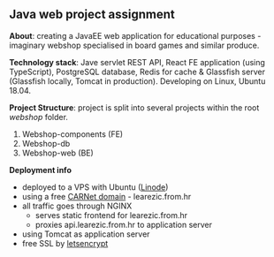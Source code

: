 Java web project assignment
--

**About**: creating a JavaEE web application for educational purposes - imaginary webshop specialised in board games and similar produce.

 **Technology stack**: Jave servlet REST API, React FE application (using TypeScript), PostgreSQL database, Redis for cache & Glassfish server (Glassfish locally, Tomcat in production). Developing on Linux, Ubuntu 18.04.

**Project Structure**: project is split into several projects within the root _webshop_ folder.
1. Webshop-components (FE) 
2. Webshop-db
3. Webshop-web (BE)

**Deployment info**
* deployed to a VPS with Ubuntu ([Linode](https://www.linode.com/))
* using a free [CARNet domain](https://domene.hr/portal/register) - learezic.from.hr
* all traffic goes through NGINX
  * serves static frontend for learezic.from.hr
  * proxies api.learezic.from.hr to application server
* using Tomcat as application server
* free SSL by [letsencrypt](https://letsencrypt.org/)
